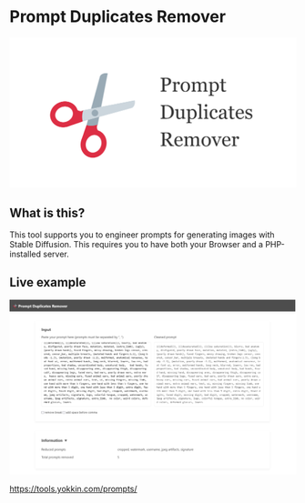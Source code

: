 # Prompt Duplicates Remover

<img src="src/img/ogp@2x.png" alt="Prompt Duplicates Remover"/>

## What is this?

This tool supports you to engineer prompts for generating images with Stable Diffusion. This requires you to have both your Browser and a PHP-installed server.

## Live example

<img src="artworks/screenshot.png" alt="Prompt Duplicates Remover"/>

<https://tools.yokkin.com/prompts/>
